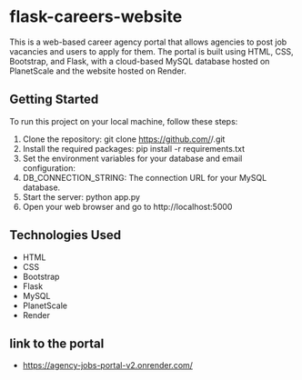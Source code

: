 # flask-careers-website
This is a web-based career agency portal that allows agencies to post job vacancies and users to apply for them. The portal is built using HTML, CSS, Bootstrap, and Flask, with a cloud-based MySQL database hosted on PlanetScale and the website hosted on Render.

## Getting Started
To run this project on your local machine, follow these steps:

1. Clone the repository: git clone https://github.com/<username>/<repository>.git
2. Install the required packages: pip install -r requirements.txt
3. Set the environment variables for your database and email configuration:
 1. DB_CONNECTION_STRING: The connection URL for your MySQL database.
4. Start the server: python app.py
5. Open your web browser and go to http://localhost:5000

## Technologies Used
* HTML
* CSS
* Bootstrap
* Flask
* MySQL
* PlanetScale
* Render
 
 ## link to the portal
 * https://agency-jobs-portal-v2.onrender.com/
